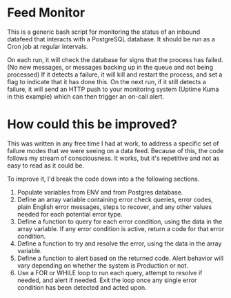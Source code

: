 # Feed Monitor
This is a generic bash script for monitoring the status of an inbound datafeed that interacts with a PostgreSQL database.  It should be run as a Cron job at regular intervals.  

On each run, it will check the database for signs that the process has failed.  (No new messages, or messages backing up in the queue and not being processed)
If it detects a failure, it will kill and restart the process, and set a flag to indicate that it has done this.
On the next run, if it still detects a failure, it will send an HTTP push to your monitoring system (Uptime Kuma in this example) which can then trigger an on-call alert.

# How could this be improved?
This was written in any free time I had at work, to address a specific set of failure modes that we were seeing on a data feed.  Because of this, the code follows my stream of consciousness.  It works, but it's repetitive and not as easy to read as it could be.

To improve it, I'd break the code down into a the following sections.
1. Populate variables from ENV and from Postgres database.
2. Define an array variable containing error check queries, error codes, plain English error messages, steps to recover, and any other values needed for each potential error type.
3. Define a function to query for each error condition, using the data in the array variable.  If any error condition is active, return a code for that error condition.
4. Define a function to try and resolve the error, using the data in the array variable.
5. Define a function to alert based on the returned code.  Alert behavior will vary depending on whether the system is Production or not.
6. Use a FOR or WHILE loop to run each query, attempt to resolve if needed, and alert if needed.  Exit the loop once any single error condition has been detected and acted upon.